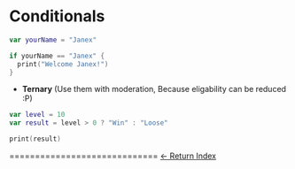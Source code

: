 # Conditionals

```Swift
var yourName = "Janex"

if yourName == "Janex" {
  print("Welcome Janex!")
}
```

- **Ternary** (Use them with moderation, Because eligability can be reduced :P)

```Swift
var level = 10
var result = level > 0 ? "Win" : "Loose"

print(result)
```


=============================
[<- Return Index](/README.md)
